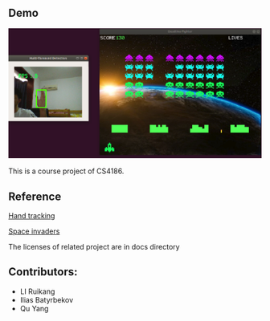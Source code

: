 ## Demo
<img src="./utils/images/interface.png" alt="cover" style="zoom:180%;" />

This is a course project of CS4186.

## Reference
[Hand tracking](https://github.com/victordibia/handtracking)

[Space invaders](https://github.com/leerob/Space_Invaders)

The licenses of related project are in docs directory


## Contributors:
- LI Ruikang
- Ilias Batyrbekov
- Qu Yang 
